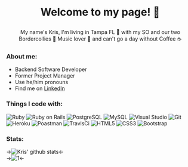 # <p align='center'>Welcome to my page!  🕺 </p>

<p align='center'>My name's Kris, I'm living in Tampa FL 🌴 with my SO and our two Bordercollies 🐶  Music lover 🎸 and can't go a day without Coffee ☕</p>

### About me:

- Backend Software Developer
- Former Project Manager
- Use he/him pronouns 
- Find me on [LinkedIn](https://www.linkedin.com/in/kris-litman-7095351a4/)

### Things I code with:
![Ruby](https://img.shields.io/badge/-Ruby-black?style=flat-square&logo=ruby&logoColor=white)
![Ruby on Rails](https://img.shields.io/badge/-Rails-black?style=flat-square&logo=rails&logoColor=white)
![PostgreSQL](https://img.shields.io/badge/-PostgreSQL-black?style=flat-square&logo=postgresql)
![MySQL](https://img.shields.io/badge/-MySQL-black?style=flat-square&logo=mysql)
![Visual Studio](https://img.shields.io/badge/-Visual_Studio-black?style=flat-square&logo=visual-studio)
![Git](https://img.shields.io/badge/-Git-black?style=flat-square&logo=git&logoColor=white)
![Heroku](https://img.shields.io/badge/-Heroku-black?style=flat-square&logo=heroku)
![Poastman](https://img.shields.io/badge/-Postman-black?style=flat-square&logo=postman)
![TravisCi](https://img.shields.io/badge/-Travis-black?style=flat-square&logo=travis-ci)
![HTML5](https://img.shields.io/badge/-HTML5-black?style=flat-square&logo=html5&logoColor=white)
![CSS3](https://img.shields.io/badge/-CSS3-black?style=flat-square&logo=css3)
![Bootstrap](https://img.shields.io/badge/-Bootstrap-black?style=flat-square&logo=bootstrap)


### Stats:
->![Kris' github stats](https://github-readme-stats.vercel.app/api?username=krislitman&show_icons=true&theme=tokyonight)<-<br>
->![1](https://github-readme-stats.vercel.app/api/top-langs/?username=krislitman&theme=tokyonight)<-
